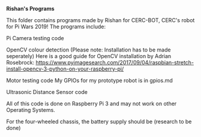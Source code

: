 **Rishan's Programs**

This folder contains programs made by Rishan for CERC-BOT, CERC's robot for Pi Wars 2019!
The programs include:

Pi Camera testing code

OpenCV colour detection (Please note: Installation has to be made seperately)
Here is a good guide for OpenCV installation by Adrian Rosebrock:
https://www.pyimagesearch.com/2017/09/04/raspbian-stretch-install-opencv-3-python-on-your-raspberry-pi/


Motor testing code
My GPIOs for my prototype robot is in gpios.md

Ultrasonic Distance Sensor code

All of this code is done on Raspberry Pi 3 and may not work on other Operating Systems.

For the four-wheeled chassis, the battery supply should be (research to be done)
